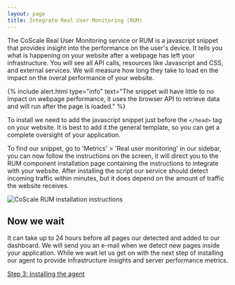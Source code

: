 ```yaml
---
layout: page
title: Integrate Real User Monitoring (RUM)
---
```


The CoScale Real User Monitoring service or RUM is a javascript snippet that provides insight into the performance on the user's device. It tells you what is happening on your website after a webpage has left your infrastructure. You will see all  API calls, resources like Javascript and CSS, and external services. We will measure how long they take to load en the impact on the overal performance of your website.

{% include alert.html type="info" text="The snippet will have little to no impact on webpage performance, it uses the browser API to retrieve data and will run after the page is loaded." %}

To install we need to add the javascript snippet just before the `</head>` tag on your website. It is best to add it the general template, so you can get a complete oversight of your application.

To find our snippet, go to 'Metrics' > 'Real user monitoring' in our sidebar, you can now follow the instructions on the screen, it will direct you to the RUM component installation page containing the instructions to integrate with your website. After installing the script our service should detect incoming traffic within minutes, but it does depend on the amount of traffic the website receives.

<p class="text-center"><img class="" src="{{ site.baseurl }}/gfx/getting-started/install-rum/rum_install.png" alt="CoScale RUM installation instructions" /></p>

## Now we wait
It can take up to 24 hours before all pages our detected and added to our dashboard. We will send you an e-mail when we detect new pages inside your application. While we wait let us get on with the next step of installing our agent to provide infrastructure insights and server performance metrics.

<a href="{{ site.baseurl }}/getting-started/install-agent" class="btn btn-primary btn-lg btn-block spacing-top">Step 3: Installing the agent</a>
